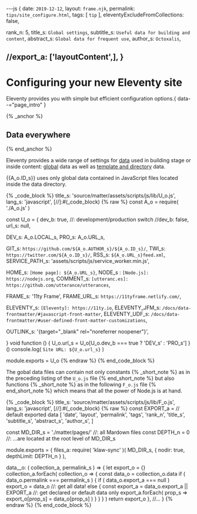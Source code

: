 ---js
{
  date:      `2019-12-12`,
  layout:    `frame.njk`,
  permalink: `tips/site_configure.html`,
  tags:      [ `tip` ],
  eleventyExcludeFromCollections: false,

  rank_n:     5,
  title_s:    `Global settings`,
  subtitle_s: `Useful data for building and content`,
  abstract_s: `Global data for frequent use`,
  author_s:   `Octoxalis`,

  //export_a: ['layoutContent',],
}
---
[comment]: # (======== Post ========)
# Configuring your new Eleventy site

Eleventy provides you with simple but efficient configuration options.{ data--="page_intro" }

{% _anchor %}
## Data everywhere
{% end_anchor %}


Eleventy provides a wide range of settings for [data] used in building stage or inside content: [global] data as well as [template and directory] data.

{{A_o.ID_s}} uses only global data contained in JavaScript files located inside the data directory.

{% _code_block %}
    title_s: 'source/matter/assets/scripts/js/lib/U_o.js',
    lang_s: 'javascript',
[//]:#(_code_block)
{% raw %}
const A_o = require( './A_o.js' )

const U_o =
{
  dev_b: true,     //: development/production switch
  //dev_b: false,
  url_s: null,

  DEV_s: A_o.LOCAL_s,
  PRO_s: A_o.URL_s,

  GIT_s: `https://github.com/${A_o.AUTHOR_s}/${A_o.ID_s}/`,
  TWI_s: `https://twitter.com/${A_o.ID_s}/`,
  RSS_s: `${A_o.URL_s}feed.xml`,
  SERVICE_PATH_s: 'assets/scripts/js/service_worker.min.js',

  HOME_s:    `[Home page]: ${A_o.URL_s}`,
  NODE_s :   `[Node.js]: https://nodejs.org`,
  COMMENT_s: `[utteranc.es]: https://github.com/utterance/utterances`,

  FRAME_s:     '11ty Frame',
  FRAME_URL_s: `https://11tyframe.netlify.com/`,

  ELEVENTY_s:     `[Eleventy]: https://11ty.io`,
  ELEVENTY_JFM_s: `/docs/data-frontmatter/#javascript-front-matter`,
  ELEVENTY_UDF_s: `/docs/data-frontmatter/#user-defined-front-matter-customizations`,

  OUTLINK_s: '{target="_blank" rel="noreferrer noopener"}',

}
void function () { U_o.url_s = U_o[U_o.dev_b === true ? 'DEV_s' : 'PRO_s'] } ()
console.log( `Site URL: ${U_o.url_s}` )

module.exports = U_o
{% endraw %}
{% end_code_block %}


The gobal data files can contain not only constants
{% _short_note %}
as in the preceding listing of the `U_o.js` file
{% end_short_note %}
but also functions
{% _short_note %}
as in the following `F_o.js` file
{% end_short_note %}
which means that all the power of Node.js is at hand.


{% _code_block %}
    title_s: 'source/matter/assets/scripts/js/lib/F_o.js',
    lang_s: 'javascript',
[//]:#(_code_block)
{% raw %}
const EXPORT_a =    // default exported data
[
  'date',
  'layout',
  'permalink',
  'tags',
  'rank_n',
  'title_s',
  'subtitle_s',
  'abstract_s',
  'author_s',
]

const MD_DIR_s = './matter/pages/'    //: all Mardown files
const DEPTH_n  = 0                    //: ...are located at the root level of MD_DIR_s

module.exports =
{
  files_a: require( 'klaw-sync' )( MD_DIR_s, { nodir: true, depthLimit: DEPTH_n } ),

  data__o: ( collection_a, permalink_s ) =>
  {
    let export_o = {}
    collection_a.forEach( collection_o =>
      {
        const data_o = collection_o.data
        if ( data_o.permalink === permalink_s )
        {
          if ( data_o.export_a === null ) export_o = data_o    //: get all data!
          else
          {
            const export_a = data_o.export_a || EXPORT_a    //: get declared or default data only
            export_a.forEach( prop_s => export_o[prop_s] = data_o[prop_s] )
          }
        }
      } )
    return export_o
  },
//...
}
{% endraw %}
{% end_code_block %}


[comment]: # (======== Links ========)

[data]: https://www.11ty.io/docs/data/
[global]: https://www.11ty.io/docs/data-global/
[template and directory]: https://www.11ty.io/docs/data-template-dir/

